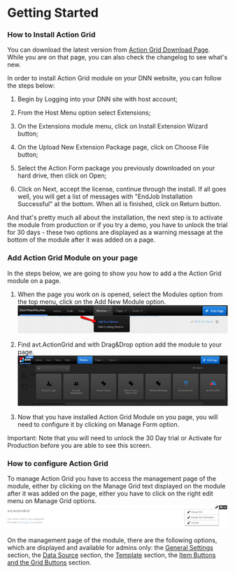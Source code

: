 # Getting Started

### How to Install Action Grid

You can download the latest version from [Action Grid Download Page](http://www.dnnsharp.com/dnn/modules/action-grid-table-data/download). While you are on that page, you can also check the changelog to see what's new.

In order to install Action Grid module on your DNN website, you can follow the steps below:

1. Begin by Logging into your DNN site with host account;

2. From the Host Menu option select Extensions;

3. On the Extensions module menu, click on Install Extension Wizard button;

4. On the Upload New Extension Package page, click on Choose File button;

5. Select the Action Form package you previously downloaded on your hard drive, then click on Open;

6. Click on Next, accept the license, continue through the install. If all goes well, you will get a list of messages with "EndJob Installation Successful" at the bottom. When all is finished, click on Return button.

And that's pretty much all about the installation, the next step is to activate the module from production or if you try a demo, you have to unlock the trial for 30 days - these two options are displayed as a warning message at the bottom of the module after it was added on a page.

### Add Action Grid Module on your page

In the steps below, we are going to show you how to add a the Action Grid module on a page. 

1. When the page you work on is opened, select the Modules option from the top menu, click on the Add New Module option. 
![](images/ad-new-module.png)

2. Find avt.ActionGrid and with Drag&Drop option add the module to your page. 
![add new Action Grid module](images/grid.module.png)

3. Now that you have installed Action Grid Module on you page, you will need to configure it by clicking on Manage Form option. 

Important: Note that you will need to unlock the 30 Day trial or Activate for Production before you are able to see this screen. 

### How to configure Action Grid

To manage Action Grid you have to access the management page of the module, either by clicking on the Manage Grid text displayed on the module after it was added on the page, either you have to click on the right edit menu on Manage Grid options. 
![manage screenshot](images/manage.png)

On the management page of the module, there are the following options, which are displayed and available for admins only: the [General Settings](general-settings.md) section, the [Data Source](data-sources.md) section, the [Template](template.md) section, the [Item Buttons and the Grid Buttons](buttons.md) section. 
